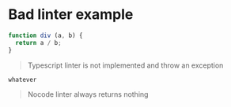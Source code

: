 # Bad linter example

```typescript
function div (a, b) {
  return a / b;
}
```

> Typescript linter is not implemented and throw an exception

```nocode
whatever
```

> Nocode linter always returns nothing
